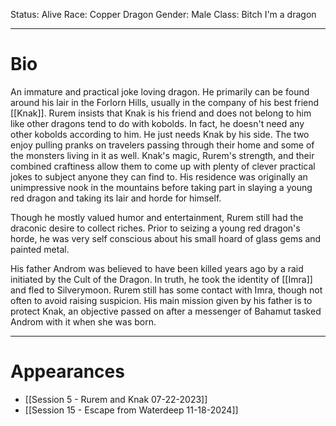 Status: Alive
Race: Copper Dragon
Gender: Male
Class: Bitch I'm a dragon

---
# Bio

An immature and practical joke loving dragon. He primarily can be found around his lair in the Forlorn Hills, usually in the company of his best friend [[Knak]]. Rurem insists that Knak is his friend and does not belong to him like other dragons tend to do with kobolds. In fact, he doesn't need any other kobolds according to him. He just needs Knak by his side. The two enjoy pulling pranks on travelers passing through their home and some of the monsters living in it as well. Knak's magic, Rurem's strength, and their combined craftiness allow them to come up with plenty of clever practical jokes to subject anyone they can find to. His residence was originally an unimpressive nook in the mountains before taking part in slaying a young red dragon and taking its lair and horde for himself.

Though he mostly valued humor and entertainment, Rurem still had the draconic desire to collect riches. Prior to seizing a young red dragon's horde, he was very self conscious about his small hoard of glass gems and painted metal. 

His father Androm was believed to have been killed years ago by a raid initiated by the Cult of the Dragon. In truth, he took the identity of [[Imra]] and fled to Silverymoon. Rurem still has some contact with Imra, though not often to avoid raising suspicion. His main mission given by his father is to protect Knak, an objective passed on after a messenger of Bahamut tasked Androm with it when she was born.

---
# Appearances

- [[Session 5 - Rurem and Knak 07-22-2023]]
- [[Session 15 - Escape from Waterdeep 11-18-2024]]
